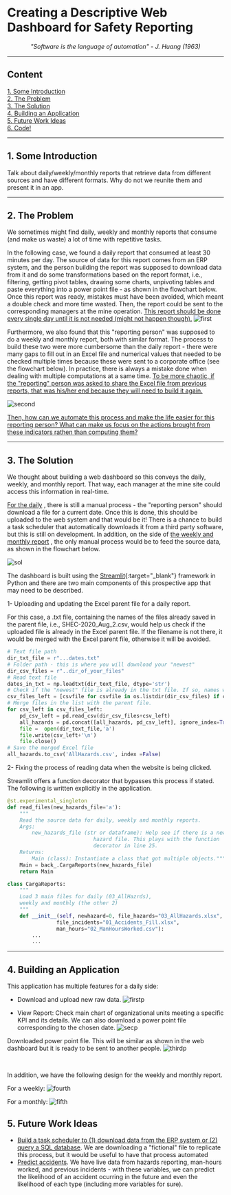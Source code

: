 # Creating a Descriptive Web Dashboard for Safety Reporting

<div style='text-align:center'><em>"Software is the language of automation" - J. Huang (1963)</em></div>

--- 

<h2> Content </h2>

[1. Some Introduction](#s1) <br>
[2. The Problem](#s2) <br>
[3. The Solution ](#s3) <br>
[4. Building an Application](#s4) <br>
[5. Future Work Ideas](#s5) <br>
[6. Code!](#s6) <br>

----

<h2 id = "s1"> 1. Some Introduction </h2>
Talk about daily/weekly/monthly reports that retrieve data from different sources and have different formats. Why do not we reunite them and present it in an app.


----

<h2 id = "s2"> 2. The Problem </h2>
We sometimes might find daily, weekly and monthly reports that consume (and make us waste) a lot of time with repetitive tasks.

In the following case, we found a daily report that consumed at least 30 minutes per day. The source of data for this report comes from an ERP system, and the person building the report was supposed to download data from it and do some transformations based on the report format, i.e., filtering, getting pivot tables, drawing some charts, unpivoting tables and paste everything into a power point file - as shown in the flowchart below. Once this report was ready, mistakes must have been avoided, which meant a double check and more time wasted. Then, the report could be sent to the corresponding managers at the mine operation. <ins> This report should be done every single day until it is not needed (might not happen though).</ins>
![first](https://user-images.githubusercontent.com/64980133/185766564-2abfa5d5-461c-4271-baea-5bb5b4cc00bd.svg)


Furthermore, we also found that this "reporting person" was supposed to do a weekly and monthly report, both with similar format. The process to build these two were more cumbersome than the daily report - there were many gaps to fill out in an Excel file and numerical values that needed to be checked multiple times because these were sent to a corporate office (see the flowchart below). In practice, there is always a mistake done when dealing with multiple computations at a same time. <ins> To be more chaotic, if the "reporting" person was asked to share the Excel file from previous reports, that was his/her end because they will need to build it again.</ins>

![second](https://user-images.githubusercontent.com/64980133/185766591-dc504446-86c4-4ac5-8649-ac9dfcf6f52b.svg)


<ins> Then, how can we automate this process and make the life easier for this reporting person? What can make us focus on the actions brought from these indicators rathen than computing them?</ins>

----

<h2 id = "s3"> 3. The Solution </h2>

We thought about building a web dashboard so this conveys the daily, weekly, and monthly report. That way, each manager at the mine site could access this information in real-time.

<ins> For the daily</ins> , there is still a manual process - the "reporting person" should download a file for a current date. Once this is done, this should be uploaded to the web system and that would be it! There is a chance to build a task scheduler that automatically downloads it from a third party software, but this is still on development. In addition, on the side of <ins> the weekly and monthly report</ins> , the only manual process would be to feed the source data, as shown in the flowchart below.

![sol](https://user-images.githubusercontent.com/64980133/185766603-8e91f335-953e-4825-b13a-fca1d5df2fc9.svg)

The dashboard is built using the [Streamlit](https://streamlit.io/){:target="\_blank"}  framework in Python and there are two main components of this prospective app that may need to be described.

1- Uploading and updating the Excel parent file for a daily report.

For this case, a .txt file, containing the names of the files already saved in the parent file, i.e., SHEC-2020_Aug_2.csv, would help us check if the uploaded file is already in the Excel parent file. If the filename is not there, it would be merged with the Excel parent file, otherwise it will be avoided.
~~~python
# Text file path
dir_txt_file = r"...dates.txt"
# Folder path - this is where you will download your "newest"
dir_csv_files = r"..dir_of_your_files"
# Read text file
dates_in_txt = np.loadtxt(dir_text_file, dtype='str')
# Check if the "newest" file is already in the txt file. If so, names will be added to a list
csv_files_left = [csvfile for csvfile in os.listdir(dir_csv_files) if csvfile not in np.loadtxt(dir_text_file, dtype='str')]
# Merge files in the list with the parent file.
for csv_left in csv_files_left:
    pd_csv_left = pd.read_csv(dir_csv_files+csv_left)
    all_hazards = pd.concat([all_hazards, pd_csv_left], ignore_index=True, sort=False)
    file =  open(dir_text_file,'a')
    file.write(csv_left+'\n')
    file.close()
# Save the merged Excel file
all_hazards.to_csv('AllHazards.csv', index =False)
~~~

2- Fixing the process of reading data when the website is being clicked.

Streamlit offers a function decorator that bypasses this process if stated. The following is written explicitly in the application.

~~~python
@st.experimental_singleton
def read_files(new_hazards_file='a'):
    """
    Read the source data for daily, weekly and monthly reports.
    Args:
        new_hazards_file (str or dataframe): Help see if there is a new
                            hazard file. This plays with the function
                            decorator in line 25.
    Returns:
        Main (class): Instantiate a class that got multiple objects."""
    Main = back_.CargaReports(new_hazards_file)
    return Main

class CargaReports:
    """ 
    Load 3 main files for daily (03_AllHazrds), 
    weekly and monthly (the other 2)
    """
    def __init__(self, newhazard=0, file_hazards="03_AllHazards.xlsx", 
                file_incidents="01_Accidents_Fill.xlsx",
                man_hours="02_ManHoursWorked.csv"):
        ... 
        ...
~~~

--- 

<h2 id = "s4"> 4. Building an Application </h2>

This application has multiple features for a daily side:

* Download and upload new raw data.
![firstp](https://user-images.githubusercontent.com/64980133/185766622-0facfe40-752b-4123-8456-a9ffb8e563e2.png)

* View Report: Check main chart of organizational units meeting a specific KPI and its details. We can also download a power point file
corresponding to the chosen date.
![secp](https://user-images.githubusercontent.com/64980133/185766634-280c6f10-df5f-4110-aeec-579a39a9420f.png)

Downloaded power point file. This will be similar as shown in the web dashboard but it is ready to be sent to another people.
![thirdp](https://user-images.githubusercontent.com/64980133/185766641-6d639379-caeb-498a-87bb-70538e858497.png)

<br>

In addition, we have the following design for the weekly and monthly report.

For a weekly:
![fourth](https://user-images.githubusercontent.com/64980133/185766650-597be063-13b1-4850-b14d-5c6901406964.png)

For a monthly:
![fifth](https://user-images.githubusercontent.com/64980133/185766657-2cf59e5c-7239-4a7b-95f8-0294556a577b.png)


<h2 id = "s5"> 5. Future Work Ideas </h2>

- <ins>Build a task scheduler to (1) download data from the ERP system or (2) query a SQL database</ins>. We are downloading a "fictional" file to replicate this process, but it would be useful to have that process automated
- <ins>Predict accidents</ins>. We have live data from hazards reporting, man-hours worked, and previous incidents - with these variables, we can predict the likelihood of an accident ocurring in the future and even the likelihood of each type (including more variables for sure).


